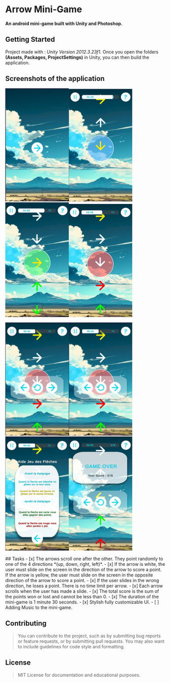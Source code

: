 # Arrow Mini-Game
**An android mini-game built with Unity and Photoshop.**

## Getting Started
Project made with : *Unity Version 2012.3.23f1.*
Once you open the folders **(Assets, Packages, ProjectSettings)** in Unity, you can then build the application.

## Screenshots of the application
<!DOCTYPE html>
<html>
<head>
<style>
.img {
    display: flex;
    gap: 25px;
}
</style>
</head>
<body>
<img src="Arrows/imgs/Screenshot 2023-05-04 141031.png" alt="My Image" width="200" margin="10px"/><img src="Arrows/imgs/Screenshot 2023-05-04 141103.png" alt="My Image" width="200" margin="10px"/><img src="Arrows/imgs/Screenshot 2023-05-04 141118.png" alt="My Image" width="200" margin="10px"/><img src="Arrows/imgs/Screenshot 2023-05-04 141130.png" alt="My Image" width="200" margin="10px"/>

<img src="Arrows/imgs/Screenshot 2023-05-04 141142.png" alt="My Image" width="200" margin="10px"/><img src="Arrows/imgs/Screenshot 2023-05-04 141142.png" alt="My Image" width="200" margin="10px"/><img src="Arrows/imgs/Screenshot 2023-05-04 141155.png" alt="My Image" width="200" margin="10px"/><img src="Arrows/imgs/Screenshot 2023-05-04 141250.png" alt="My Image" width="200" margin="10px"/>
</body>
## Tasks
- [x] The arrows scroll one after the other. They point randomly to one of the 4 directions *(up, down, right, left)*. 
- [x] If the arrow is white, the user must slide on the screen in the direction of the arrow to score a point. If the arrow is yellow, the user must slide on the screen in the opposite direction of the arrow to score a point. 
- [x] If the user slides in the wrong direction, he loses a point. 
There is no time limit per arrow. 
- [x] Each arrow scrolls when the user has made a slide. 
- [x] The total score is the sum of the points won or lost and cannot be less than 0. 
- [x] The duration of the mini-game is 1 minute 30 seconds.
- [x] Stylish fully customizable UI.
- [ ] Adding Music to the mini-game.

## Contributing
> You can contribute to the project, such as by submitting bug reports or feature requests, or by submitting pull requests. 
> You may also want to include guidelines for code style and formatting.

## License
> MIT License for documentation and educational purposes.